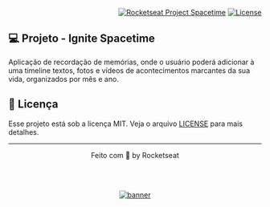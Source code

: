 <p align="right">
  <a href="http://www.rocketseat.com.br"><img src="https://img.shields.io/static/v1?label=Rocketseat&message=NLW-12&color=313238&labelColor=8257e5" alt="Rocketseat Project Spacetime" /></a>
  <a href="LICENSE"><img  src="https://img.shields.io/static/v1?label=License&message=MIT&color=2b701b&labelColor=2e50af" alt="License"></a>
</p>

## 💻 Projeto - Ignite Spacetime

Aplicação de recordação de memórias, onde o usuário poderá adicionar à uma timeline textos, fotos e vídeos de acontecimentos marcantes da sua vida, organizados por mês e ano.

## 📝 Licença

Esse projeto está sob a licença MIT. Veja o arquivo [LICENSE](LICENSE) para mais detalhes.

---

<p align="center">
  Feito com 💜 by Rocketseat
</p>

<!--START_SECTION:footer-->

<br />
<br />

<p align="center">
  <a href="https://discord.gg/rocketseat" target="_blank">
    <img align="center" src="https://storage.googleapis.com/golden-wind/comunidade/rodape.svg" alt="banner"/>
  </a>
</p>

<!--END_SECTION:footer-->
